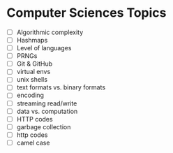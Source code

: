 # Computer Sciences Topics

- [ ] Algorithmic complexity
- [ ] Hashmaps
- [ ] Level of languages
- [ ] PRNGs
- [ ] Git & GitHub
- [ ] virtual envs
- [ ] unix shells
- [ ] text formats vs. binary formats
- [ ] encoding
- [ ] streaming read/write
- [ ] data vs. computation
- [ ] HTTP codes
- [ ] garbage collection
- [ ] http codes
- [ ] camel case
